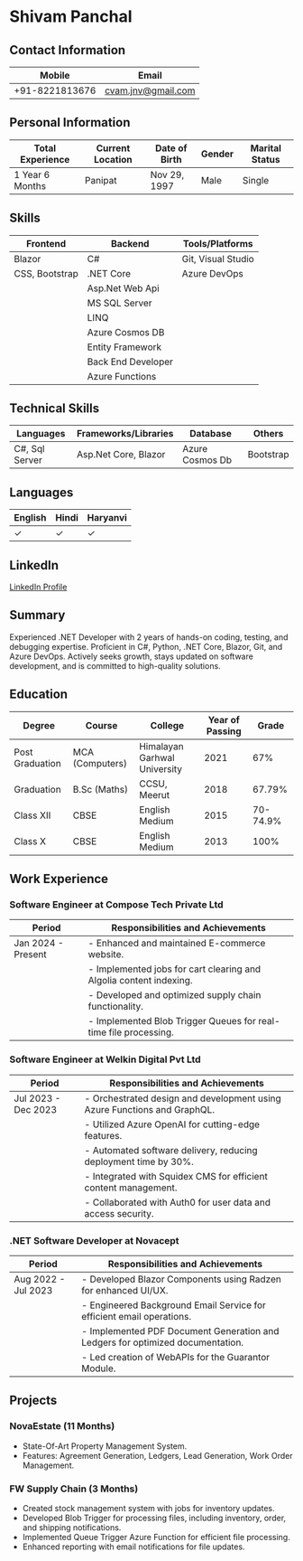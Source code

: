 # Shivam Panchal

## Contact Information
| Mobile | Email                |
|--------|----------------------|
| +91-8221813676 | cvam.jnv@gmail.com |

## Personal Information
| Total Experience | Current Location | Date of Birth | Gender | Marital Status |
|-------------------|-------------------|---------------|--------|----------------|
| 1 Year 6 Months   | Panipat           | Nov 29, 1997  | Male   | Single         |

## Skills
| Frontend           | Backend                         | Tools/Platforms               |
|--------------------|---------------------------------|-------------------------------|
| Blazor             | C#                              | Git, Visual Studio            |
| CSS, Bootstrap     | .NET Core                        | Azure DevOps                  |
|                   | Asp.Net Web Api                  |                               |
|                   | MS SQL Server                    |                               |
|                   | LINQ                            |                               |
|                   | Azure Cosmos DB                  |                               |
|                   | Entity Framework                 |                               |
|                   | Back End Developer               |                               |
|                   | Azure Functions                  |                               |

## Technical Skills
| Languages        | Frameworks/Libraries         | Database            | Others             |
|------------------|-----------------------------|----------------------|--------------------|
| C#, Sql Server   | Asp.Net Core, Blazor        | Azure Cosmos Db      | Bootstrap          |

## Languages
| English | Hindi  | Haryanvi |
|---------|--------|----------|
| ✓       | ✓      | ✓        |

## LinkedIn
[LinkedIn Profile](https://www.linkedin.com/in/cvam29/)

## Summary
Experienced .NET Developer with 2 years of hands-on coding, testing, and debugging expertise. Proficient in C#, Python, .NET Core, Blazor, Git, and Azure DevOps. Actively seeks growth, stays updated on software development, and is committed to high-quality solutions.

## Education
| Degree               | Course      | College                          | Year of Passing | Grade |
|----------------------|-------------|----------------------------------|-----------------|-------|
| Post Graduation      | MCA (Computers) | Himalayan Garhwal University | 2021            | 67%   |
| Graduation           | B.Sc (Maths) | CCSU, Meerut                     | 2018            | 67.79%|
| Class XII            | CBSE        | English Medium                   | 2015            | 70-74.9%|
| Class X              | CBSE        | English Medium                   | 2013            | 100%  |

## Work Experience
### Software Engineer at Compose Tech Private Ltd
| Period            | Responsibilities and Achievements                                                          |
|-------------------|--------------------------------------------------------------------------------------------|
| Jan 2024 - Present | - Enhanced and maintained E-commerce website.                                                |
|                   | - Implemented jobs for cart clearing and Algolia content indexing.                             |
|                   | - Developed and optimized supply chain functionality.                                        |
|                   | - Implemented Blob Trigger Queues for real-time file processing.                               |

### Software Engineer at Welkin Digital Pvt Ltd
| Period            | Responsibilities and Achievements                                                          |
|-------------------|--------------------------------------------------------------------------------------------|
| Jul 2023 - Dec 2023 | - Orchestrated design and development using Azure Functions and GraphQL.                    |
|                   | - Utilized Azure OpenAI for cutting-edge features.                                            |
|                   | - Automated software delivery, reducing deployment time by 30%.                              |
|                   | - Integrated with Squidex CMS for efficient content management.                               |
|                   | - Collaborated with Auth0 for user data and access security.                                  |


### .NET Software Developer at Novacept
| Period            | Responsibilities and Achievements                                                          |
|-------------------|--------------------------------------------------------------------------------------------|
| Aug 2022 - Jul 2023 | - Developed Blazor Components using Radzen for enhanced UI/UX.                               |
|                   | - Engineered Background Email Service for efficient email operations.                         |
|                   | - Implemented PDF Document Generation and Ledgers for optimized documentation.               |
|                   | - Led creation of WebAPIs for the Guarantor Module.                                          |


## Projects
### NovaEstate (11 Months)
- State-Of-Art Property Management System.
- Features: Agreement Generation, Ledgers, Lead Generation, Work Order Management.

### FW Supply Chain (3 Months)
- Created stock management system with jobs for inventory updates.
- Developed Blob Trigger for processing files, including inventory, order, and shipping notifications.
- Implemented Queue Trigger Azure Function for efficient file processing.
- Enhanced reporting with email notifications for file updates.
